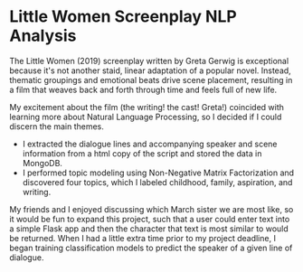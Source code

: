 # Little Women Screenplay NLP Analysis

The Little Women (2019) screenplay written by Greta Gerwig is exceptional because it's not another staid, linear adaptation of a popular novel. Instead, thematic groupings and emotional beats drive scene placement, resulting in a film that weaves back and forth through time and feels full of new life. 

My excitement about the film (the writing! the cast! Greta!) coincided with learning more about Natural Language Processing, so I decided if I could discern the main themes. 

* I extracted the dialogue lines and accompanying speaker and scene information from a html copy of the script and stored the data in MongoDB.
* I performed topic modeling using Non-Negative Matrix Factorization and discovered four topics, which I labeled childhood, family, aspiration, and writing. 

My friends and I enjoyed discussing which March sister we are most like, so it would be fun to expand this project, such that a user could enter text into a simple Flask app and then the character that text is most similar to would be returned. When I had a little extra time prior to my project deadline, I began training classification models to predict the speaker of a given line of dialogue.

